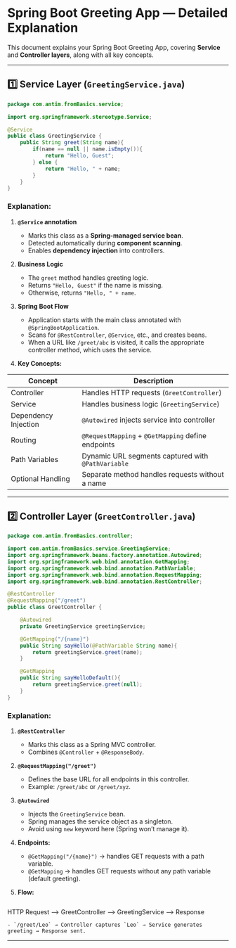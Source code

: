 # Spring Boot Greeting App — Detailed Explanation

This document explains your Spring Boot Greeting App, covering **Service** and **Controller layers**, along with all key concepts.

---

## 1️⃣ Service Layer (`GreetingService.java`)

```java
package com.antim.fromBasics.service;

import org.springframework.stereotype.Service;

@Service
public class GreetingService {
    public String greet(String name){
        if(name == null || name.isEmpty()){
            return "Hello, Guest";
        } else {
            return "Hello, " + name;
        }
    }
}
```

### Explanation:

1. **`@Service` annotation**

   * Marks this class as a **Spring-managed service bean**.
   * Detected automatically during **component scanning**.
   * Enables **dependency injection** into controllers.

2. **Business Logic**

   * The `greet` method handles greeting logic.
   * Returns `"Hello, Guest"` if the name is missing.
   * Otherwise, returns `"Hello, " + name`.

3. **Spring Boot Flow**

   * Application starts with the main class annotated with `@SpringBootApplication`.
   * Scans for `@RestController`, `@Service`, etc., and creates beans.
   * When a URL like `/greet/abc` is visited, it calls the appropriate controller method, which uses the service.

4. **Key Concepts:**

| Concept              | Description                                        |
| -------------------- | -------------------------------------------------- |
| Controller           | Handles HTTP requests (`GreetController`)          |
| Service              | Handles business logic (`GreetingService`)         |
| Dependency Injection | `@Autowired` injects service into controller       |
| Routing              | `@RequestMapping` + `@GetMapping` define endpoints |
| Path Variables       | Dynamic URL segments captured with `@PathVariable` |
| Optional Handling    | Separate method handles requests without a name    |

---

## 2️⃣ Controller Layer (`GreetController.java`)

```java
package com.antim.fromBasics.controller;

import com.antim.fromBasics.service.GreetingService;
import org.springframework.beans.factory.annotation.Autowired;
import org.springframework.web.bind.annotation.GetMapping;
import org.springframework.web.bind.annotation.PathVariable;
import org.springframework.web.bind.annotation.RequestMapping;
import org.springframework.web.bind.annotation.RestController;

@RestController
@RequestMapping("/greet")
public class GreetController {

    @Autowired
    private GreetingService greetingService;

    @GetMapping("/{name}")
    public String sayHello(@PathVariable String name){
        return greetingService.greet(name);
    }

    @GetMapping
    public String sayHelloDefault(){
        return greetingService.greet(null);
    }
}
```

### Explanation:

1. **`@RestController`**

   * Marks this class as a Spring MVC controller.
   * Combines `@Controller` + `@ResponseBody`.

2. **`@RequestMapping("/greet")`**

   * Defines the base URL for all endpoints in this controller.
   * Example: `/greet/abc` or `/greet/xyz`.

3. **`@Autowired`**

   * Injects the `GreetingService` bean.
   * Spring manages the service object as a singleton.
   * Avoid using `new` keyword here (Spring won’t manage it).

4. **Endpoints:**

   * `@GetMapping("/{name}")` → handles GET requests with a path variable.
   * `@GetMapping` → handles GET requests without any path variable (default greeting).

5. **Flow:**

   ```
   ```

HTTP Request --> GreetController --> GreetingService --> Response

```
- `/greet/Leo` → Controller captures `Leo` → Service generates greeting → Response sent.
```
---

